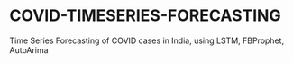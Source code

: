 # COVID-TIMESERIES-FORECASTING
Time Series Forecasting of COVID cases in India, using LSTM, FBProphet, AutoArima
